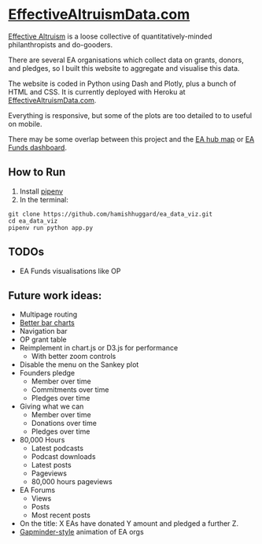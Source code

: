 # [EffectiveAltruismData.com](https://effectivealtruismdata.com)

[Effective Altruism](https://www.effectivealtruism.org/) is a loose collective of quantitatively-minded philanthropists and do-gooders.

There are several EA organisations which collect data on grants, donors, and pledges, so I built this website to aggregate and visualise this data.

The website is coded in Python using Dash and Plotly, plus a bunch of HTML and CSS. It is currently deployed with Heroku at [EffectiveAltruismData.com](https://effectivealtruismdata.com).

Everything is responsive, but some of the plots are too detailed to to useful on mobile.

There may be some overlap between this project and the [EA hub map](https://eahub.org/) or [EA Funds dashboard](https://app.effectivealtruism.org/funds/about/stats).

## How to Run
1. Install [pipenv](https://pipenv.pypa.io/en/latest/)
2. In the terminal:
```
git clone https://github.com/hamishhuggard/ea_data_viz.git
cd ea_data_viz
pipenv run python app.py
```

## TODOs
- EA Funds visualisations like OP

## Future work ideas:
- Multipage routing
- [Better bar charts](https://dkane.net/2020/better-horizontal-bar-charts-with-plotly/?utm_source=pocket_mylist)
- Navigation bar
- OP grant table
- Reimplement in chart.js or D3.js for performance
   - With better zoom controls
- Disable the menu on the Sankey plot
- Founders pledge
   - Member over time
   - Commitments over time
   - Pledges over time
- Giving what we can
   - Member over time
   - Donations over time
   - Pledges over time
- 80,000 Hours
   - Latest podcasts
   - Podcast downloads
   - Latest posts
   - Pageviews
   - 80,000 hours pageviews
- EA Forums
   - Views
   - Posts
   - Most recent posts
- On the title: X EAs have donated Y amount and pledged a further Z.
- [Gapminder-style](https://www.gapminder.org/tools/#$chart-type=bubbles) animation of EA orgs
